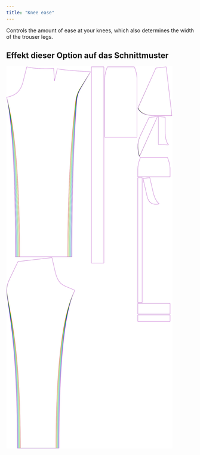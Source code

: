 ```yaml
---
title: "Knee ease"
---
```


Controls the amount of ease at your knees, which also determines the width of the trouser legs.

## Effekt dieser Option auf das Schnittmuster

![This image shows the effect of this option by superimposing several variants that have a different value for this option](charlie_kneeease_sample.svg "Effect of this option on the pattern")

